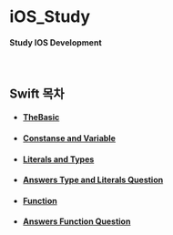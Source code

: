 # iOS_Study
#### Study IOS Development

<br>

## Swift 목차
- #### [TheBasic](https://github.com/JhDAT/iOS_Study/blob/master/Swift/1.The%20Basic.md)
- #### [Constanse and Variable](https://github.com/JhDAT/iOS_Study/blob/master/Swift/2.Constanse%20and%20Variable.md)
- #### [Literals and Types](https://github.com/JhDAT/iOS_Study/blob/master/Swift/3.Literals%20and%20Types.md)
- #### [Answers Type and Literals Question ](https://github.com/JhDAT/iOS_Study/blob/master/Swift/4.Answers%20Type%20and%20Literals%20Question%20.md)
- #### [Function](https://github.com/JhDAT/iOS_Study/blob/master/Swift/5.Function.md)
- #### [Answers Function Question](https://github.com/JhDAT/iOS_Study/blob/master/Swift/6.Answers%20Function%20Question.md)
